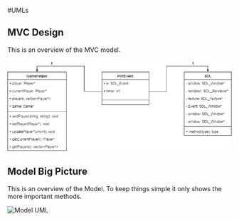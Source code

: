 #UMLs

## MVC Design

This is an overview of the MVC model.

![MVC UML](doc/mvc.png)

## Model Big Picture

This is an overview of the Model. To keep things simple it only shows the more
important methods.

![Model UML](doc/Model.png)
 
